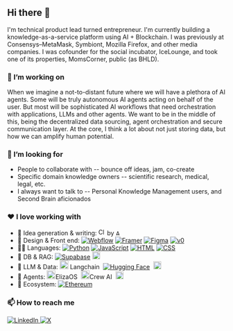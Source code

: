 ## Hi there 👋

<!--
**kevinghim/kevinghim** is a ✨ _special_ ✨ repository because its `README.md` (this file) appears on your GitHub profile.

Here are some ideas to get you started:

- 🔭 I’m currently working on ...
- 🌱 I’m currently learning ...
- 👯 I’m looking to collaborate on ...
- 🤔 I’m looking for help with ...
- 💬 Ask me about ...
- 📫 How to reach me: ...
- 😄 Pronouns: ...
- ⚡ Fun fact: ...
-->

I'm technical product lead turned entrepreneur. I'm currently building a knowledge-as-a-service platform using AI + Blockchain. I was previously at Consensys–MetaMask, Symbiont, Mozilla Firefox, and other media companies. I was cofounder for the social incubator, IceLounge, and took one of its properties, MomsCorner, public (as BHLD).  

### 🔭 I’m working on

When we imagine a not-to-distant future where we will have a plethora of AI agents. Some will be truly autonomous AI agents acting on behalf of the user. But most will be sophisticated AI workflows that need orchestration with applications, LLMs and other agents. We want to be in the middle of this, being the decentralized data sourcing, agent orchestration and secure communication layer. At the core, I think a lot about not just storing data, but how we can amplify human potential.

### 👯 I’m looking for 

- People to collaborate with -- bounce off ideas, jam, co-create
- Specific domain knowledge owners -- scientific research, medical, legal, etc.
- I always want to talk to -- Personal Knowledge Management users, and Second Brain aficionados

### ❤️ I love working with

- 🤔 Idea generation & writing: <img src="https://cdn.brandfetch.io/idW5s392j1/theme/light/logo.svg?c=1dxbfHSJFAPEGdCLU4o5B" height="16" alt="Claude"/>  by <img src="https://cdn.brandfetch.io/idmJWF3N06/theme/light/logo.svg?c=1dxbfHSJFAPEGdCLU4o5B" height="12" alt="Anthropic"/>  
- 🎨 Design & Front end: [![Webflow](https://img.shields.io/badge/webflow-%23146EF5.svg?style=for-the-badge&logo=webflow&logoColor=white)](#) [![Framer](https://img.shields.io/badge/Framer-05F?logo=framer&logoColor=fff)](#) [![Figma](https://img.shields.io/badge/Figma-F24E1E?logo=figma&logoColor=white)](#) [![v0](https://img.shields.io/badge/v0-000?logo=v0&logoColor=fff)](#) 
- 👨‍💻 Languages: [![Python](https://img.shields.io/badge/Python-3776AB?logo=python&logoColor=fff)](#) [![JavaScript](https://img.shields.io/badge/JavaScript-F7DF1E?logo=javascript&logoColor=000)](#) [![HTML](https://img.shields.io/badge/HTML-%23E34F26.svg?logo=html5&logoColor=white)](#) [![CSS](https://img.shields.io/badge/CSS-1572B6?logo=css3&logoColor=fff)](#)
- 💾 DB & RAG: [![Supabase](https://img.shields.io/badge/Supabase-3FCF8E?logo=supabase&logoColor=fff)](#) <img src="https://qdrant.tech/img/qdrant-logo.svg" height="18" alt="Qdrant"/>
- 🔡 LLM & Data: <img src="https://cdn.brandfetch.io/idzf7Sjo28/w/400/h/400/theme/dark/icon.jpeg?c=1dxbfHSJFAPEGdCLU4o5B" height="20" alt="Langchain"/> Langchain &nbsp;[![Hugging Face](https://img.shields.io/badge/Hugging%20Face-FFD21E?logo=huggingface&logoColor=000)](#) &nbsp;<img src="https://cdn.brandfetch.io/idLhZyQobH/theme/dark/logo.svg?c=1dxbfHSJFAPEGdCLU4o5B" height="18" alt="Kaggle"/>
- 🤖 Agents: <img src="https://cdn.brandfetch.io/idWvt75RP2/w/400/h/400/theme/dark/logo.png?c=1dxbfHSJFAPEGdCLU4o5B" height="20" alt="ElizaOS"/>ElizaOS &nbsp;<img src="https://cdn.brandfetch.io/idcO2bCwIM/theme/light/logo.svg?c=1dxbfHSJFAPEGdCLU4o5B" height="20" alt="Crew AI"/>Crew AI &nbsp;<img src="https://cdn.brandfetch.io/idO6_6uqJ9/idWtnk-fDo.svg?c=1dxbfHSJFAPEGdCLU4o5B" height="18" alt="n8n"/>
- 🚀 Ecosystem: [![Ethereum](https://img.shields.io/badge/Ethereum-3C3C3D?logo=ethereum&logoColor=white)](#)


### 📫 How to reach me

<div display="flex">
  <a href="https://www.linkedin.com/in/kevinghim/">
    <img src="https://custom-icon-badges.demolab.com/badge/LinkedIn-0A66C2?logo=linkedin-white&logoColor=fff" alt="LinkedIn"/>
  </a>
  <a href="https://x.com/kevinghim">
    <img src="https://img.shields.io/badge/X-%23000000.svg?logo=X&logoColor=white" alt="X"/>
  </a>
</div>
